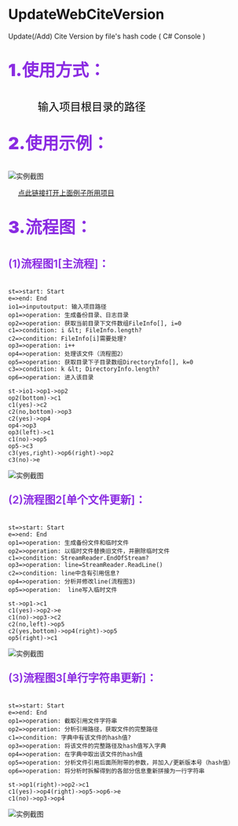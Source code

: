 <script type="text/javascript" src="http://flowchart.js.org/flowchart-latest.js"></script>
# UpdateWebCiteVersion
Update(/Add) Cite Version by file's hash code ( C#  Console )

<p style="color:blueviolet;font-weight:900;font-size:34px;">1.使用方式：</p>
<p style="color:black;font-size:22px;text-indent:60px;">输入项目根目录的路径</p>
<p style="color:blueviolet;font-weight:900;font-size:34px;">2.使用示例：</p>

![实例截图](https://github.com/hgx-Obsess10n/UpdateWebCiteVersion/blob/master/example/example_0.png?raw=true)

<a style="margin-left:20px;text-decoration:underline;" href="https://github.com/hgx-Obsess10n/WebSLN">点此链接打开上面例子所用项目</a>
<p style="color:black;font-size:22px;text-indent:60px;"></p>

<p style="color:blueviolet;font-weight:900;font-size:34px;">3.流程图：</p>
<p style="color:blueviolet;font-weight:600;font-size:22px;">(1)流程图1[主流程]：</p>

```flow

st=>start: Start
e=>end: End
io1=>inputoutput: 输入项目路径
op1=>operation: 生成备份目录、日志目录
op2=>operation: 获取当前目录下文件数组FileInfo[], i=0
c1=>condition: i &lt; FileInfo.length?
c2=>condition: FileInfo[i]需要处理?
op3=>operation: i++
op4=>operation: 处理该文件（流程图2）
op5=>operation: 获取目录下子目录数组DirectoryInfo[], k=0
c3=>condition: k &lt; DirectoryInfo.length?
op6=>operation: 进入该目录

st->io1->op1->op2
op2(bottom)->c1
c1(yes)->c2
c2(no,bottom)->op3
c2(yes)->op4
op4->op3
op3(left)->c1
c1(no)->op5
op5->c3
c3(yes,right)->op6(right)->op2
c3(no)->e
```
![实例截图](https://github.com/hgx-Obsess10n/UpdateWebCiteVersion/blob/master/example/flow_1.png?raw=true)
<p style="color:blueviolet;font-weight:600;font-size:22px;">(2)流程图2[单个文件更新]：</p>

```flow

st=>start: Start
e=>end: End
op1=>operation: 生成备份文件和临时文件
op2=>operation: 以临时文件替换旧文件，并删除临时文件
c1=>condition: StreamReader.EndOfStream?
op3=>operation: line=StreamReader.ReadLine()
c2=>condition: line中含有引用信息?
op4=>operation: 分析并修改line(流程图3)
op5=>operation:  line写入临时文件

st->op1->c1
c1(yes)->op2->e
c1(no)->op3->c2
c2(no,left)->op5
c2(yes,bottom)->op4(right)->op5
op5(right)->c1
```
![实例截图](https://github.com/hgx-Obsess10n/UpdateWebCiteVersion/blob/master/example/flow_2.png?raw=true)
<p style="color:blueviolet;font-weight:600;font-size:22px;">(3)流程图3[单行字符串更新]：</p>

```flow

st=>start: Start
e=>end: End
op1=>operation: 截取引用文件字符串
op2=>operation: 分析引用路径，获取文件的完整路径
c1=>condition: 字典中有该文件的hash值?
op3=>operation: 将该文件的完整路径及hash值写入字典
op4=>operation: 在字典中取出该文件的hash值
op5=>operation: 分析文件引用后面所附带的参数，并加入/更新版本号（hash值）
op6=>operation: 将分析时拆解得到的各部分信息重新拼接为一行字符串

st->op1(right)->op2->c1
c1(yes)->op4(right)->op5->op6->e
c1(no)->op3->op4
```
![实例截图](https://github.com/hgx-Obsess10n/UpdateWebCiteVersion/blob/master/example/flow_3.png?raw=true)
